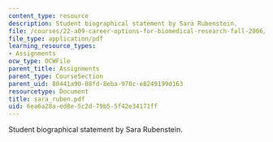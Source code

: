 ```yaml
---
content_type: resource
description: Student biographical statement by Sara Rubenstein.
file: /courses/22-a09-career-options-for-biomedical-research-fall-2006/6ea6a28aed8e5c2d79b55f42e34171ff_sara_ruben.pdf
file_type: application/pdf
learning_resource_types:
- Assignments
ocw_type: OCWFile
parent_title: Assignments
parent_type: CourseSection
parent_uid: 80441a90-08fd-8eba-970c-e8249199d163
resourcetype: Document
title: sara_ruben.pdf
uid: 6ea6a28a-ed8e-5c2d-79b5-5f42e34171ff
---
```

Student biographical statement by Sara Rubenstein.

